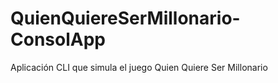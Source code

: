 # QuienQuiereSerMillonario-ConsolApp
Aplicación CLI que simula el juego Quien Quiere Ser Millonario 

